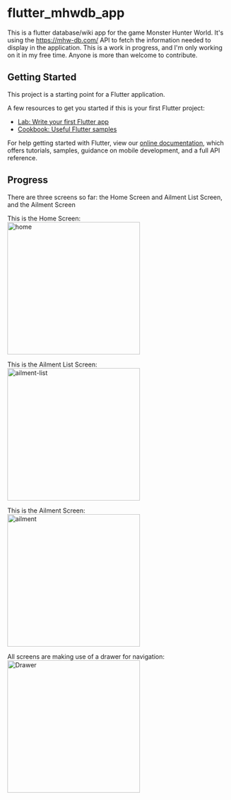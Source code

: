 # flutter_mhwdb_app

This is a flutter database/wiki app for the game Monster Hunter World. It's using the https://mhw-db.com/ API to fetch the information needed to display in the application. This is a work in progress, and I'm only working on it in my free time. Anyone is more than welcome to contribute.

## Getting Started

This project is a starting point for a Flutter application.

A few resources to get you started if this is your first Flutter project:

- [Lab: Write your first Flutter app](https://flutter.dev/docs/get-started/codelab)
- [Cookbook: Useful Flutter samples](https://flutter.dev/docs/cookbook)

For help getting started with Flutter, view our
[online documentation](https://flutter.dev/docs), which offers tutorials,
samples, guidance on mobile development, and a full API reference.

## Progress

There are three screens so far: the Home Screen and Ailment List Screen, and the Ailment Screen

This is the Home Screen:
<br><img src="https://user-images.githubusercontent.com/47120137/172322501-791dae2a-8566-4cc8-ab09-2f224db635f5.png" alt="home" width="300"/>

This is the Ailment List Screen:
<br><img src="https://user-images.githubusercontent.com/47120137/172322675-8494b97e-1601-444e-b31e-876961d85145.png" alt="ailment-list" width="300"/>

This is the Ailment Screen:
<br><img src="https://user-images.githubusercontent.com/47120137/172364628-b5542774-11bd-4cd1-8772-474cc53ee75c.png" alt="ailment" width="300"/>

All screens are making use of a drawer for navigation:
<br><img src="https://user-images.githubusercontent.com/47120137/172322948-fce7027c-dee2-4985-bd7c-8570518f915e.png" alt="Drawer" width="300"/>

